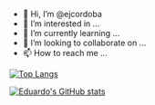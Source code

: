 - 👋 Hi, I’m @ejcordoba
- 👀 I’m interested in ...
- 🌱 I’m currently learning ...
- 💞️ I’m looking to collaborate on ...
- 📫 How to reach me ...

<!---
ejcordoba/ejcordoba is a ✨ special ✨ repository because its `README.md` (this file) appears on your GitHub profile.
You can click the Preview link to take a look at your changes.
--->
[![Top Langs](https://github-readme-stats.vercel.app/api/top-langs/?username=ejcordoba)](https://github.com/anuraghazra/github-readme-stats)

[![Eduardo's GitHub stats](https://github-readme-stats.vercel.app/api?username=ejcordoba)](https://github.com/anuraghazra/github-readme-stats)
